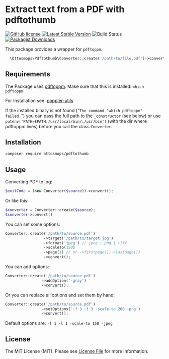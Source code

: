 # Extract text from a PDF with pdftothumb

[![GitHub license](https://img.shields.io/github/license/ottosmops/pdftothumb.svg)](https://github.com/ottosmops/pdftothumb/blob/master/LICENSE.md)
[![Latest Stable Version](https://poser.pugx.org/ottosmops/pdftothumb/v/stable?format=flat-square)](https://packagist.org/packages/ottosmops/pdftothumb)
![Build Status](https://api.travis-ci.com/ottosmops/pdftothumb.svg?branch=master)
[![Packagist Downloads](https://img.shields.io/packagist/dt/ottosmops/pdftothumb.svg?style=flat-square)](https://packagist.org/packages/ottosmops/pdftothumb)

This package provides a wrapper for `pdftoppm`. 

```php
  \Ottosmops\Pdftothumb\Converter::create('/path/to/file.pdf')->convert(); //creates a thumb of the first page: '/path/to/file.jpg' 
```

## Requirements

The Package uses [pdftoppm](https://linux.die.net/man/1/pdftoppm). Make sure that this is installed: ```which pdftoppm```

For Installation see:
[poppler-utils](https://linuxappfinder.com/package/poppler-utils)

If the installed binary is not found ("```The command "which pdftoppm" failed.```") you can pass the full path to the ```_constructor``` (see below) or use ```putenv('PATH=$PATH:/usr/local/bin/:/usr/bin')``` (with the dir where pdftoppm lives) before you call the class ```Converter```.

## Installation

```bash
composer require ottosmops/pdftothumb
```

## Usage

Converting PDF to jpg:
```php
$exitCode = (new Converter($source))->convert();
```

Or like this: 
```php
$converter = Converter::create($source);
$converter->convert()
```

You can set some options:
```php
Converter::create('/path/to/source.pdf')
                 ->target('/path/to/target.jpg')
                 ->format('jpeg') // jpeg | png | tiff
                 ->scaleTo(150)
                 ->page(1) // or ->firstpage(1)->lastpage(1)
                 ->convert();
```

You can add options:
```php
Converter::create('/path/to/source.pdf')
                ->addOption('-gray') 
                ->convert();
```
 
Or you can replace all options and set them by hand:
```php 
Converter::create('/path/to/source.pdf')
                ->setOptions('-f 3 -l 3 -scale-to 200 -png')
                ->convert();
```

Default options are: ```-f 1 -l 1 -scale-to 150 -jpeg```

## License

The MIT License (MIT). Please see [License File](LICENSE.md) for more information.

